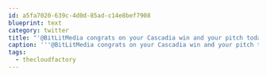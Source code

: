 ```yaml
---
id: a5fa7020-639c-4d0d-85ad-c14e8bef7908
blueprint: text
category: twitter
title: "'@BitLitMedia congrats on your Cascadia win and your pitch today at #thecloudfactory! Loving the BC startups!"
caption: '''@BitLitMedia congrats on your Cascadia win and your pitch today at <span class="hashtag hashtag_local">#<a href="http://tweettemp.darylchymko.ca/?tag=thecloudfactory">thecloudfactory</a>! Loving the BC startups!'
tags:
  - thecloudfactory
---
```

